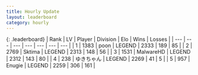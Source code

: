 ```yaml
---
title: Hourly Update
layout: leaderboard
category: hourly
---
```


{: .leaderboard}
| Rank | LV | Player | Division | Elo | Wins | Losses |
| --- | --- | --- | --- | --- | --- | --- |
| <span data-change="0">1</span> | 1383 | <span title="ID: 540690">poon</span> | LEGEND | <span data-change="0">2333</span> | <span data-change="0">189</span> | <span data-change="0">85</span> |
| <span data-change="1">2</span> | 2769 | <span title="ID: 353063">Sktima</span> | LEGEND | <span data-change="17">2313</span> | <span data-change="3">148</span> | <span data-change="0">56</span> |
| <span data-change="-1">3</span> | 1531 | <span title="ID: 261794">MalwareHD</span> | LEGEND | <span data-change="0">2312</span> | <span data-change="0">143</span> | <span data-change="0">80</span> |
| <span data-change="0">4</span> | 238 | <span title="ID: 540693">ゆきちゃん</span> | LEGEND | <span data-change="0">2269</span> | <span data-change="0">41</span> | <span data-change="0">5</span> |
| <span data-change="0">5</span> | 957 | <span title="ID: 623502">Enugie</span> | LEGEND | <span data-change="0">2259</span> | <span data-change="0">306</span> | <span data-change="0">161</span> |